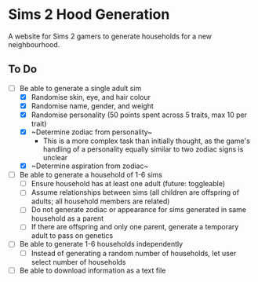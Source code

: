# Sims 2 Hood Generation
A website for Sims 2 gamers to generate households for a new neighbourhood.

## To Do
 - [ ] Be able to generate a single adult sim
   - [x] Randomise skin, eye, and hair colour
   - [x] Randomise name, gender, and weight
   - [x] Randomise personality (50 points spent across 5 traits, max 10 per trait)
   - [x] ~Determine zodiac from personality~
     - This is a more complex task than initially thought, as the game's handling of a personality equally similar to two zodiac signs is unclear
   - [x] ~Determine aspiration from zodiac~
 - [ ] Be able to generate a household of 1-6 sims
   - [ ] Ensure household has at least one adult (future: toggleable)
   - [ ] Assume relationships between sims (all children are offspring of adults; all household members are related)
   - [ ] Do not generate zodiac or appearance for sims generated in same household as a parent
   - [ ] If there are offspring and only one parent, generate a temporary adult to pass on genetics
 - [ ] Be able to generate 1-6 households independently
   - [ ] Instead of generating a random number of households, let user select number of households
 - [ ] Be able to download information as a text file